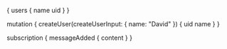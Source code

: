 {
  users {
    name
    uid
  }
}

mutation {
  createUser(createUserInput: { name: "David" }) {
    uid
    name
  }
}

subscription {
  messageAdded {
    content
  }
}
